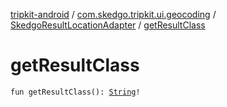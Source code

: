 [tripkit-android](../../index.md) / [com.skedgo.tripkit.ui.geocoding](../index.md) / [SkedgoResultLocationAdapter](index.md) / [getResultClass](./get-result-class.md)

# getResultClass

`fun getResultClass(): `[`String`](https://kotlinlang.org/api/latest/jvm/stdlib/kotlin/-string/index.html)`!`